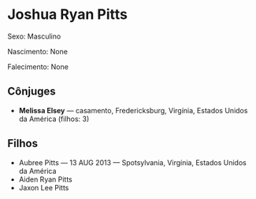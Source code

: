 # Joshua Ryan Pitts

Sexo: Masculino

Nascimento: None

Falecimento: None

## Cônjuges
- **Melissa Elsey** — casamento, Fredericksburg, Virgínia, Estados Unidos da América (filhos: 3)

## Filhos
- Aubree Pitts — 13 AUG 2013 — Spotsylvania, Virgínia, Estados Unidos da América
- Aiden Ryan Pitts
- Jaxon Lee Pitts
